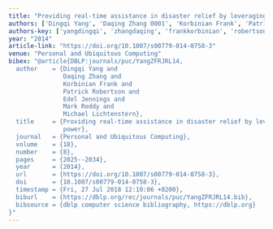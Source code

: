 ```yaml
---
title: "Providing real-time assistance in disaster relief by leveraging crowdsourcing power"
authors: ['Dingqi Yang', 'Daqing Zhang 0001', 'Korbinian Frank', 'Patrick Robertson', 'Edel Jennings', 'Mark Roddy', 'Michael Lichtenstern']
authors-key: ['yangdingqi', 'zhangdaqing', 'frankkorbinian', 'robertsonpatrick', 'jenningsedel', 'roddymark', 'lichtensternmichael']
year: "2014"
article-link: "https://doi.org/10.1007/s00779-014-0758-3"
venue: "Personal and Ubiquitous Computing"
bibex: "@article{DBLP:journals/puc/YangZFRJRL14,
  author    = {Dingqi Yang and
               Daqing Zhang and
               Korbinian Frank and
               Patrick Robertson and
               Edel Jennings and
               Mark Roddy and
               Michael Lichtenstern},
  title     = {Providing real-time assistance in disaster relief by leveraging crowdsourcing
               power},
  journal   = {Personal and Ubiquitous Computing},
  volume    = {18},
  number    = {8},
  pages     = {2025--2034},
  year      = {2014},
  url       = {https://doi.org/10.1007/s00779-014-0758-3},
  doi       = {10.1007/s00779-014-0758-3},
  timestamp = {Fri, 27 Jul 2018 12:10:06 +0200},
  biburl    = {https://dblp.org/rec/journals/puc/YangZFRJRL14.bib},
  bibsource = {dblp computer science bibliography, https://dblp.org}
}"
---
```

